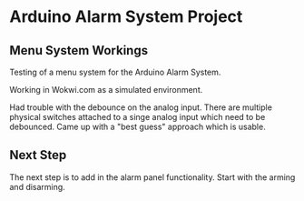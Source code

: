 
# Arduino Alarm System Project
## Menu System Workings

Testing of a menu system for the Arduino Alarm System.

Working in Wokwi.com as a simulated environment.

Had trouble with the debounce on the analog input. There are multiple physical switches attached to a singe analog input which need to be debounced. Came up with a "best guess" approach which is usable.


## Next Step

The next step is to add in the alarm panel functionality. Start with the arming and disarming.
